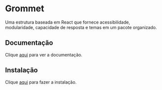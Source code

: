 # Grommet

Uma estrutura baseada em React que fornece acessibilidade, modularidade, capacidade de resposta e temas em um pacote organizado.

## Documentação

Clique [aqui](https://github.com/grommet/grommet) para ver a documentação.

## Instalação

Clique [aqui](https://www.npmjs.com/package/grommet) para fazer a instalação.
